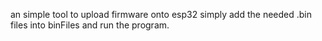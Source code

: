an simple tool to upload firmware onto esp32 simply add the needed .bin files into binFiles and run the program.
